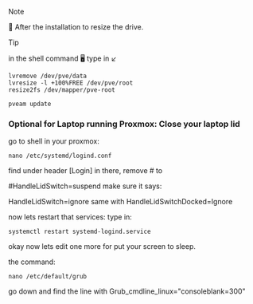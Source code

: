 <!--
## ***_<sub>Foot notes here!!</sup>_***
 TO DO: add more details about me later -->


> [!NOTE]
> :pushpin: After the installation to resize the drive.

> [!TIP]
> in the shell command 🖥️ type in ↙️
```
lvremove /dev/pve/data
lvresize -l +100%FREE /dev/pve/root
resize2fs /dev/mapper/pve-root
```


````
pveam update
````

### Optional for Laptop running Proxmox: Close your laptop lid

go to shell in your proxmox:  
````
nano /etc/systemd/logind.conf
````

find under header [Login] in there, remove # to 

#HandleLidSwitch=suspend make sure it says: 

HandleLidSwitch=ignore same with HandleLidSwitchDocked=Ignore


now lets restart that services: type in: 
````
systemctl restart systemd-logind.service
````

okay now lets edit one more for put your screen to sleep.

the command: 
````
nano /etc/default/grub
````

go down and find the line with Grub_cmdline_linux="consoleblank=300"
